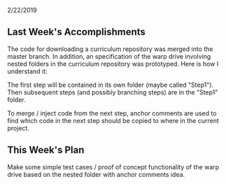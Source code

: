2/22/2019

## Last Week's Accomplishments

The code for downloading a curriculum repository was merged into the master branch. In addition, an specification of the warp drive involving nested folders in the curriculum repository was prototyped. Here is how I understand it:

The first step will be contained in its own folder (maybe called "Step1"). Then subsequent steps (and possibly branching steps) are in the "Step1" folder. 

To merge / inject code from the next step, anchor comments are used to find which code in the next step should be copied to where in the current project.

## This Week's Plan

Make some simple test cases / proof of concept functionality of the warp drive based on the nested folder with anchor comments idea.
